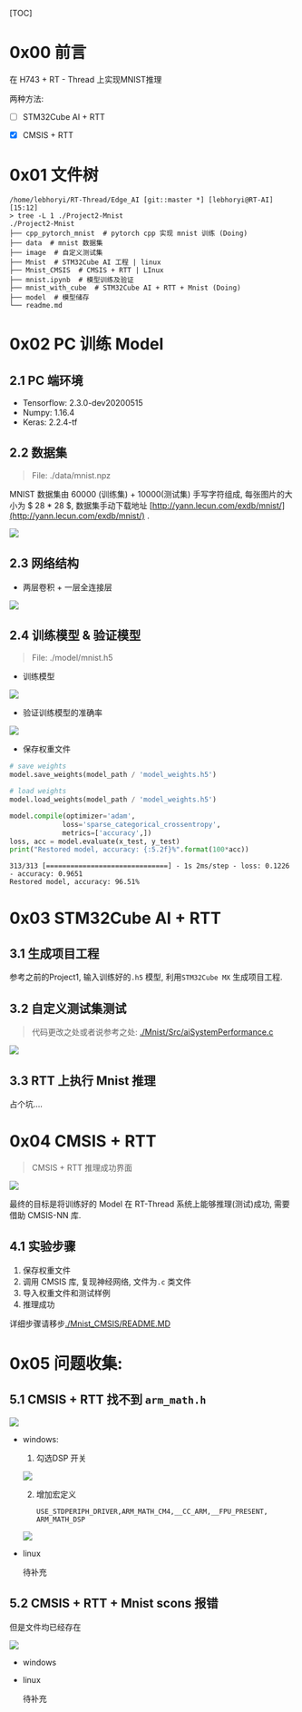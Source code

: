 [TOC]


# 0x00 前言

在 H743 + RT - Thread 上实现MNIST推理

两种方法:

- [ ] STM32Cube AI + RTT

- [x] CMSIS + RTT

# 0x01 文件树

```shell
/home/lebhoryi/RT-Thread/Edge_AI [git::master *] [lebhoryi@RT-AI] [15:12]
> tree -L 1 ./Project2-Mnist 
./Project2-Mnist
├── cpp_pytorch_mnist  # pytorch cpp 实现 mnist 训练 (Doing)
├── data  # mnist 数据集
├── image  # 自定义测试集
├── Mnist  # STM32Cube AI 工程 | linux
├── Mnist_CMSIS  # CMSIS + RTT | LInux
├── mnist.ipynb  # 模型训练及验证
├── mnist_with_cube  # STM32Cube AI + RTT + Mnist (Doing)
├── model  # 模型储存
└── readme.md
```

# 0x02 PC 训练 Model

## 2.1 PC 端环境

- Tensorflow: 2.3.0-dev20200515
- Numpy: 1.16.4
- Keras: 2.2.4-tf

## 2.2 数据集

> File: ./data/mnist.npz

MNIST 数据集由 60000 (训练集) + 10000(测试集) 手写字符组成, 每张图片的大小为 $ 28 * 28 $, 数据集手动下载地址 [http://yann.lecun.com/exdb/mnist/](http://yann.lecun.com/exdb/mnist/) .

![](https://gitee.com/lebhoryi/PicGoPictureBed/raw/master/img/20200719132029.png)

## 2.3 网络结构

- 两层卷积 + 一层全连接层

![](https://gitee.com/lebhoryi/PicGoPictureBed/raw/master/img/20200719132529.png)

## 2.4 训练模型 & 验证模型

> File: ./model/mnist.h5

- 训练模型

![](https://gitee.com/lebhoryi/PicGoPictureBed/raw/master/img/20200719133308.png)

- 验证训练模型的准确率

![](https://gitee.com/lebhoryi/PicGoPictureBed/raw/master/img/20200719132812.png)

- 保存权重文件

```python
# save weights
model.save_weights(model_path / 'model_weights.h5')

# load weights
model.load_weights(model_path / 'model_weights.h5')

model.compile(optimizer='adam',
             loss='sparse_categorical_crossentropy',
             metrics=['accuracy',])
loss, acc = model.evaluate(x_test, y_test)
print("Restored model, accuracy: {:5.2f}%".format(100*acc))
```

```shell
313/313 [==============================] - 1s 2ms/step - loss: 0.1226 - accuracy: 0.9651
Restored model, accuracy: 96.51%
```

# 0x03 STM32Cube AI + RTT

## 3.1 生成项目工程

参考之前的Project1, 输入训练好的`.h5` 模型, 利用`STM32Cube MX` 生成项目工程.

## 3.2 自定义测试集测试

> 代码更改之处或者说参考之处: [./Mnist/Src/aiSystemPerformance.c](./Mnist/Src/aiSystemPerformance.c)

![](https://gitee.com/lebhoryi/PicGoPictureBed/raw/master/img/20200719151936.png)



## 3.3 RTT 上执行 Mnist 推理

占个坑....

# 0x04 CMSIS + RTT

> CMSIS + RTT 推理成功界面

![](https://gitee.com/lebhoryi/PicGoPictureBed/raw/master/img/20200719151207.png)

最终的目标是将训练好的 Model 在 RT-Thread 系统上能够推理(测试)成功, 需要借助 CMSIS-NN 库.

## 4.1 实验步骤

1. 保存权重文件
2. 调用 CMSIS 库, 复现神经网络, 文件为`.c` 类文件
3. 导入权重文件和测试样例
4. 推理成功

详细步骤请移步[./Mnist_CMSIS/README.MD](./Mnist_CMSIS/README.MD)

# 0x05 问题收集:

## 5.1 CMSIS + RTT 找不到 `arm_math.h`

![](https://gitee.com/lebhoryi/PicGoPictureBed/raw/master/img/20200716155857.png)

- windows: 

  1. 勾选DSP 开关

  ![](https://gitee.com/lebhoryi/PicGoPictureBed/raw/master/img/20200719180007.png)

  2. 增加宏定义 

     `USE_STDPERIPH_DRIVER,ARM_MATH_CM4,__CC_ARM,__FPU_PRESENT, ARM_MATH_DSP`

  ![](https://gitee.com/lebhoryi/PicGoPictureBed/raw/master/img/20200719153523.png)

- linux 

  待补充

## 5.2 CMSIS + RTT + Mnist scons 报错

但是文件均已经存在

![](https://gitee.com/lebhoryi/PicGoPictureBed/raw/master/img/20200719155954.png)

- windows

- linux

  待补充